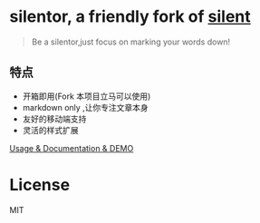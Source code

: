 silentor, a friendly fork of [silent](https://github.com/fritx/silent)
========
>Be a silentor,just focus on marking your words down!

特点
----
* 开箱即用(Fork 本项目立马可以使用)
* markdown only ,让你专注文章本身
* 友好的移动端支持
* 灵活的样式扩展

[Usage & Documentation & DEMO](http://jayin.github.io/silentor/)

License
===

MIT
